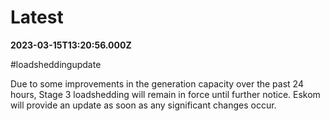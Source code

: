 # Latest

**2023-03-15T13:20:56.000Z**

\#loadsheddingupdate

Due to some improvements in the generation capacity over the past 24 hours, Stage 3 loadshedding will remain in force until further notice. Eskom will provide an update as soon as any significant changes occur.
